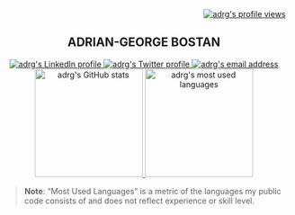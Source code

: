 <!-- Profile views -->
<div align="right">
  <a href="https://komarev.com/ghpvc">
    <img alt="adrg's profile views" src="https://komarev.com/ghpvc/?username=adrg&label=PROFILE+VIEWS&style=flat-square"/>
  </a>
</div>

<!-- Headers -->
<h2 align="center">ADRIAN-GEORGE BOSTAN</h2>

<!-- Contact Badges -->
<div align="center">
  <a href="https://linkedin.com/in/adrgb">
    <img alt="adrg's LinkedIn profile" src="https://img.shields.io/badge/adrgb-0077B5?style=for-the-badge&logo=linkedin&logoColor=white"/>
  </a>
  <a href="https://twitter.com/adrg_b">
    <img alt="adrg's Twitter profile" src="https://img.shields.io/badge/-@adrg-1DA1F2?style=for-the-badge&logo=twitter&logoColor=white"/>
  </a>
  <a href="mailto:adrg@epistack.com">
    <img alt="adrg's email address" src="https://img.shields.io/badge/-adrg@epistack.com-D14836?style=for-the-badge&logo=gmail&logoColor=white"/>
  </a>
</div>

<!-- Github Stats -->
<div align="center">
  <a href="https://github.com/anuraghazra/github-readme-stats">
    <img alt="adrg's GitHub stats" src="https://github-readme-stats-anuraghazra1.vercel.app/api?username=adrg&show_icons=true&count_private=true&include_all_commits=true&hide_border=true&custom_title=GitHub Stats" height="192px"/>
  </a>
  <a href="https://github.com/anuraghazra/github-readme-stats">
    <img alt="adrg's most used languages" src="https://github-readme-stats.vercel.app/api/top-langs/?username=adrg&langs_count=8&layout=compact&hide_border=true" height="192px"/>
  </a>
</div>

> **Note**: “Most Used Languages” is a metric of the languages my public code consists of and does not reflect experience or skill level.
